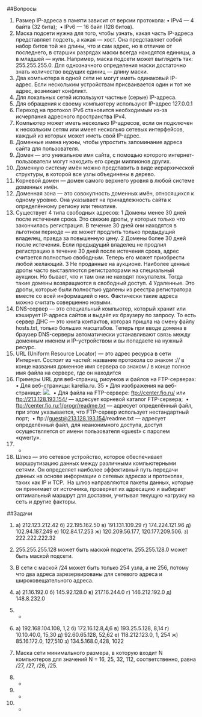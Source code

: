 ##Вопросы

1) Размер IP-адреса в памяти зависит от версии протокола:
 • IPv4 — 4 байта (32 бита); 
 • IPv6 — 16 байт (128 битов).
2) Маска подсети нужна для того, чтобы узнать, какая часть IP-адреса представляет подсеть, а какая — хост.
Она представляет собой набор битов той же длины, что и сам адрес, но в отличие от последнего, в старших разрядах маски всегда находятся единицы, а в младшей — нули.
Например, маска подсети может выглядеть так: 255.255.255.0.
Для однозначного определения маски достаточно знать количество ведущих единиц — длину маски.
3) Два компьютера в одной сети не могут иметь одинаковый IP-адрес. Если нескольким устройствам присваивается один и тот же адрес, возникает конфликт. 
4) Для локальных сетей используют частные (серые) IP-адреса.
5) Для обращения к своему компьютеру используют IP-адрес 127.0.0.1
6) Переход на протокол IPv6 становится необходимым из-за исчерпания адресного пространства IPv4. 
7) Компьютер может иметь несколько IP-адресов, если он подключен к нескольким сетям или имеет несколько сетевых интерфейсов, каждый из которых может иметь свой IP-адрес.
8) Доменные имена нужны, чтобы упростить запоминание адреса сайта для пользователя.
9) Домен — это уникальное имя сайта, с помощью которого интернет-пользователи могут находить его среди миллионов других.
10) Доменную систему имён можно представить в виде иерархической структуры, в которой все узлы объединены в дерево.
11) Корневой домен — домен самого верхнего уровня в любой системе доменных имён.
12) Доменная зона — это совокупность доменных имён, относящихся к одному уровню. Она указывает на принадлежность сайта к определённому региону или тематике.
13) Существует 4 типа свободных адресов:
 1 Домены менее 30 дней после истечения срока. Это свежие дропы, у которых только что закончилась регистрация. В течение 30 дней они находятся в льготном периоде — их может продлить только предыдущий владелец, правда за повышенную цену.
 2 Домены более 30 дней после истечения. Если предыдущий владелец не продлил регистрацию в течение 30 дней после истечения срока, адрес считается полностью свободным. Теперь его может приобрести любой желающий.
 3 Не проданные на аукционе. Наиболее ценные дропы часто выставляются регистраторами на специальный аукцион. Но бывает, что и там они не находят покупателя. Тогда такие домены возвращаются в свободный доступ.
 4 Удаленные. Это дропы, которые были полностью удалены из реестра регистратора вместе со всей информацией о них. Фактически такие адреса можно считать совершенно новыми.
14) DNS-сервер — это специальный компьютер, который хранит или кэширует IP-адреса сайтов и выдаёт их браузеру по запросу. То есть сервер ДНС — это книга контактов, которая пришла на смену файлу hosts.txt, только больших масштабов. Теперь при вводе домена в браузер DNS-серверы автоматически устанавливают связь между доменным именем и IP-устройством и вы попадаете на нужный ресурс.
15) URL (Uniform Resource Locator) — это адрес ресурса в сети Интернет. Состоит из частей:
название протокола со знаком :// в конце названия
доменное имя сервера со знаком / в конце
полное имя файла на сервере, где он находится
16) Примеры URL для веб-страниц, рисунков и файлов на FTP-серверах:
 • Для веб-страницы: karelia.ru. 35
 • Для изображения на веб-странице: <img src="ftp://my_ftp_ip_address/Images/imagename.jpg"/>. 
 • Для файла на FTP-сервере: ftp://center.fio.ru/ или ftp://213.128.193.154/ — адресует корневой каталог FTP-сервера; 
 • ftp://center.fio.ru:1/progr/readme.txt — адресует определённый файл, при этом указывается, что FTP-сервер использует нестандартный порт; 
 • ftp://guest@213.128.193.154/readme.txt — адресует определённый файл, для неанонимного доступа, доступ осуществляется от имени пользователя «guest» с паролем «qwerty». 
17) -
18) Шлюз — это сетевое устройство, которое обеспечивает маршрутизацию данных между различными компьютерными сетями. Он определяет наиболее эффективный путь передачи данных на основе информации о сетевых адресах и протоколах, таких как IP и TCP. 
На шлюз направляются пакеты данных, которые он принимает от источника, проверяет их адресацию и выбирает оптимальный маршрут для доставки, учитывая текущую нагрузку на сеть и другие факторы. 

##Задачи
1) а) 212.123.212.42
б) 22.195.162.50
в) 191.131.109.29
г) 174.224.121.96
д) 102.94.187.249
е) 102.84.17.253
ж) 120.209.56.177, 120.177.209.506.
з) 222.222.222.32

2) 255.255.255.128 может быть маской подсети.
255.255.128.0 может быть маской подсети.

3) В сети с маской /24 может быть только 254 узла, а не 256, потому что два адреса зарезервированы для сетевого адреса и широковещательного адреса.

4) а) 21.16.192.0
б) 145.92.128.0
в) 217.16.244.0
г) 146.212.192.0
д) 148.8.232.0

5) -

6) а) 192.168.104.108, 1,2
б) 172.16.12.8,4,6
в) 193.25.5.128, 8,14
г) 10.10.40.0, 15,30
д) 92.60.65.128, 52,62
е) 118.212.123.0, 1, 254
ж) 85.16.172.0, 127,510
з) 134.5.168.0,428, 1022

7) Маска сети минимального размера, в которую входит N компьютеров для значений N = 16, 25, 32, 112, соответственно, равна /27, /27, /26, /25. 

8) -

9) -

10) -

